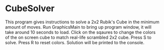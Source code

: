# CubeSolver
This program gives instructions to solve a 2x2 Rubik's Cube in the minimum amount of moves. 
Run GraphicsMain to bring up program window, it will take around 10 seconds to load. 
Click on the sqaures to change the colors of the on screen cube to match real-life scrambled 2x2 cube. 
Press S to solve. Press R to reset colors. 
Solution will be printed to the console. 
